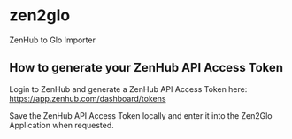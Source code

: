# zen2glo
ZenHub to Glo Importer

## How to generate your ZenHub API Access Token

Login to ZenHub and generate a ZenHub API Access Token here:
https://app.zenhub.com/dashboard/tokens

Save the ZenHub API Access Token locally and enter it into the Zen2Glo Application when requested.
